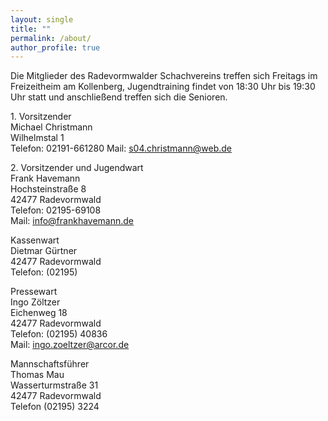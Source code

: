 ```yaml
---
layout: single
title: ""
permalink: /about/
author_profile: true
---
```


Die Mitglieder des Radevormwalder Schachvereins treffen sich
Freitags im Freizeitheim am Kollenberg, Jugendtraining findet von
18:30 Uhr bis 19:30 Uhr statt und anschließend treffen sich die
Senioren.

1\. Vorsitzender  
Michael Christmann  
Wilhelmstal 1  
Telefon: 02191-661280
Mail: <a href="mailto:s04.christmann@web.de?Subject=RSV%201925" target="_top">s04.christmann@web.de</a>

2\. Vorsitzender und Jugendwart  
Frank Havemann  
Hochsteinstraße 8  
42477 Radevormwald  
Telefon: 02195-69108  
Mail: <a href="mailto:info@frankhavemann.de?Subject=RSV%201925" target="_top">info@frankhavemann.de</a>

Kassenwart  
Dietmar Gürtner  
42477 Radevormwald  
Telefon: (02195) 

Pressewart  
Ingo Zöltzer  
Eichenweg 18  
42477 Radevormwald  
Telefon: (02195) 40836  
Mail: <a href="mailto:ingo.zoeltzer@arcor.de?Subject=RSV%201925" target="_top">ingo.zoeltzer@arcor.de</a>

Mannschaftsführer  
Thomas Mau  
Wasserturmstraße 31  
42477 Radevormwald  
Telefon (02195) 3224
